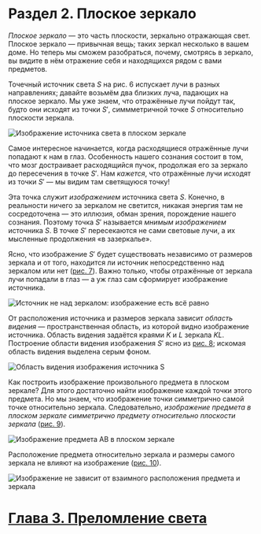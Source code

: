 # Раздел 2. Плоское зеркало
_Плоское зеркало_ — это часть плоскости, зеркально отражающая свет. Плоское зеркало — привычная вещь; таких зеркал несколько в вашем доме. Но теперь мы сможем разобраться, почему, смотрясь в зеркало, вы видите в нём отражение себя и находящихся рядом с вами предметов.

Точечный источник света $S$ на рис. 6 испускает лучи в разных направлениях; давайте возьмём два близких луча, падающих на плоское зеркало. Мы уже знаем, что отражённые лучи пойдут так, будто они исходят из точки $S'$, симмметричной точке $S$ относительно плоскости зеркала.

![Изображение источника света в плоском зеркале]()

Самое интересное начинается, когда расходящиеся отражённые лучи попадают к нам в глаз. Особенность нашего сознания состоит в том, что мозг достраивает расходящийся пучок, продолжая его за зеркало до пересечения в точке $S'$. Нам _кажется_, что отражённые лучи исходят из точки $S'$ — мы видим там светящуюся точку!

Эта точка служит _изображением_ источника света $S$. Конечно, в реальности ничего за зеркалом не светится, никакая энергия там не сосредоточена — это иллюзия, обман зрения, порождение нашего сознания. Поэтому точка $S'$ называется _мнимым изображением_ источника $S$. В точке $S'$ пересекаются не сами световые лучи, а их мысленные продолжения «в зазеркалье».

Ясно, что изображение $S'$ будет существовать независимо от размеров зеркала и от того, находится ли источник непосредственно над зеркалом или нет ([рис. 7]()). Важно только, чтобы отражённые от зеркала лучи попадали в глаз — а уж глаз сам сформирует изображение источника.

![Источник не над зеркалом: изображение есть всё равно]()

От расположения источника и размеров зеркала зависит _область видения_ — пространственная область, из которой видно изображение источника. Область видения задаётся краями $K$ и $L$ зеркала $KL$. Построение области видения изображения $S'$ ясно из [рис. 8](); искомая область видения выделена серым фоном.

![Область видения изображения источника S]()

Как построить изображение произвольного предмета в плоском зеркале? Для этого достаточно найти изображение каждой точки этого предмета. Но мы знаем, что изображение точки симметрично самой точке относительно зеркала. Следовательно, _изображение предмета в плоском зеркале симметрично предмету относительно плоскости зеркала_ ([рис. 9]()).

![Изображение предмета AB в плоском зеркале]()

Расположение предмета относительно зеркала и размеры самого зеркала не влияют на изображение ([рис. 10]()).

![Изображение не зависит от взаимного расположения предмета и зеркала]()

# [Глава 3. Преломление света]()
